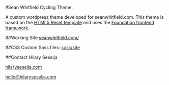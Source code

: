#Sean Whitfield Cycling Theme.

A custom wordpress theme developed for seanwhitfield.com. This theme is based on the [HTML5 Reset template](https://github.com/murtaugh/HTML5-Reset) and uses the [Foundation frontend framework](http://foundation.zurb.com).

##Working Site
[seanwhitfield.com/](http://seanwhitfield.com/)

##CSS
Custom Sass files: [scss/site](https://github.com/blue-baron/seans-Theme/tree/master/scss/site)

##Contact
Hilary Seselja

[hilaryseselja.com](http://www.hilaryseselja.com)

[hello@hilaryseselja.com](mailto:hello@hilaryseselja.com)
